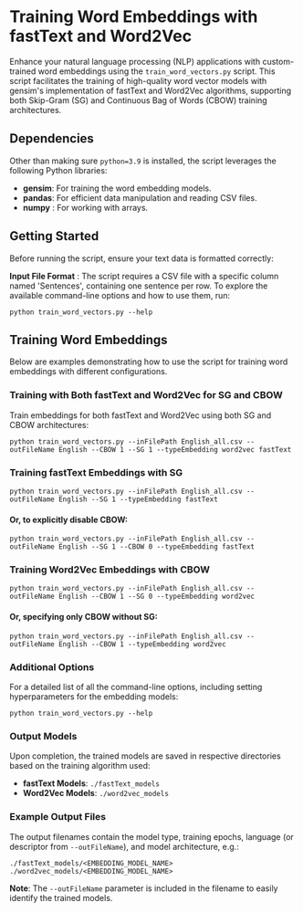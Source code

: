 # Training Word Embeddings with fastText and Word2Vec

Enhance your natural language processing (NLP) applications with custom-trained word embeddings using the `train_word_vectors.py` script. This script facilitates the training of high-quality word vector models with gensim's implementation of fastText and Word2Vec algorithms, supporting both Skip-Gram (SG) and Continuous Bag of Words (CBOW) training architectures.


## Dependencies
Other than making sure `python=3.9` is installed, the script leverages the following Python libraries:
- **gensim**: For training the word embedding models.
- **pandas**: For efficient data manipulation and reading CSV files.
- **numpy** : For working with arrays.

## Getting Started
Before running the script, ensure your text data is formatted correctly:

**Input File Format** : The script requires a CSV file with a specific column named 'Sentences', containing one sentence per row.
To explore the available command-line options and how to use them, run:

```shell
python train_word_vectors.py --help
```

## Training Word Embeddings
Below are examples demonstrating how to use the script for training word embeddings with different configurations.

### Training with Both fastText and Word2Vec for SG and CBOW
Train embeddings for both fastText and Word2Vec using both SG and CBOW architectures:

```shell
python train_word_vectors.py --inFilePath English_all.csv --outFileName English --CBOW 1 --SG 1 --typeEmbedding word2vec fastText
```

### Training fastText Embeddings with SG

```shell
python train_word_vectors.py --inFilePath English_all.csv --outFileName English --SG 1 --typeEmbedding fastText
```

#### Or, to explicitly disable CBOW:
```shell
python train_word_vectors.py --inFilePath English_all.csv --outFileName English --SG 1 --CBOW 0 --typeEmbedding fastText
```

### Training Word2Vec Embeddings with CBOW
```shell
python train_word_vectors.py --inFilePath English_all.csv --outFileName English --CBOW 1 --SG 0 --typeEmbedding word2vec
```

#### Or, specifying only CBOW without SG:
```shell
python train_word_vectors.py --inFilePath English_all.csv --outFileName English --CBOW 1 --typeEmbedding word2vec
```

### Additional Options
For a detailed list of all the command-line options, including setting hyperparameters for the embedding models:
```shell
python train_word_vectors.py --help
```

###  Output Models
Upon completion, the trained models are saved in respective directories based on the training algorithm used:

- **fastText Models**: `./fastText_models`
- **Word2Vec Models**: `./word2vec_models`

### Example Output Files
The output filenames contain the model type, training epochs, language (or descriptor from `--outFileName`), and model architecture, e.g.:

`./fastText_models/<EMBEDDING_MODEL_NAME>`
`./word2vec_models/<EMBEDDING_MODEL_NAME>`

**Note**: The `--outFileName` parameter is included in the filename to easily identify the trained models.


